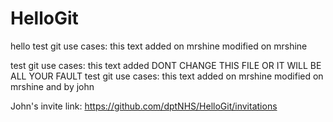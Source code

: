 # HelloGit

hello
test git use cases: this text added on mrshine modified on mrshine

test git use cases: this text added DONT CHANGE THIS FILE OR IT WILL BE ALL YOUR FAULT
test git use cases: this text added on mrshine modified on mrshine and by john

John's invite link: https://github.com/dptNHS/HelloGit/invitations
